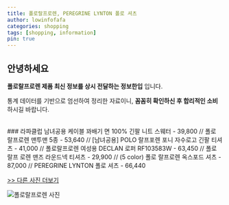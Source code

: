 ```yaml
---
title: 폴로랄프로렌, PEREGRINE LYNTON 폴로 셔츠
author: lowinfofafa
categories: shopping
tags: [shopping, information]
pin: true
---
```


## 안녕하세요

**폴로랄프로렌 제품 최신 정보를 상시 전달하는 정보한입** 입니다.

통계 데이터를 기반으로 엄선하여 정리한 자료이니, **꼼꼼히 확인하신 후 합리적인 소비**하시길 바랍니다.

<br >
### 라파클럽 남녀공용 케이블 꽈배기 면 100% 긴팔 니트 스웨터 - 39,800 // 폴로 랄프로렌 맨투맨 5종 - 53,640 // [남녀공용] POLO 랄프포렌 포니 자수로고 긴팔 티셔츠 - 41,000 // 폴로랄프로렌 여성용 DECLAN 로퍼 RF103583W - 63,450 // 폴로 랄프 로렌 맨즈 라운드넥 티셔츠 - 29,900 // (5 color) 폴로 랄프로렌 옥스포드 셔츠 - 87,000 // PEREGRINE LYNTON 폴로 셔츠 - 66,440

[>> 다른 사진 더보기](https://chengsprint.mycafe24.com/2040%eb%8c%80-%ec%97%ac%ec%9e%90-%eb%82%a8%ec%9e%90%eb%93%a4%ec%9d%b4-%ec%9e%90%ec%a3%bc-%ea%b2%80%ec%83%89%ed%95%98%eb%8a%94-%ed%8f%b4%eb%a1%9c%eb%9e%84%ed%94%84%eb%a1%9c%eb%a0%8c-%ed%83%91-10/)

![폴로랄프로렌 사진](https://thumbnail9.coupangcdn.com/thumbnails/remote/230x230ex/image/retail/images/3658604579298707-c5fe73f7-e55d-4048-b60d-703cd7d122f8.jpg)
                                